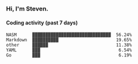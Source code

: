 ### Hi, I'm Steven.

#### Coding activity (past 7 days)
```
NASM      ▓▓▓▓▓▓▓▓▓▓▓▓▓▓▓▓▓▓▓▓▓▓▓▓▓▓▓▓▓▓  56.24%
Markdown  ▓▓▓▓▓▓▓▓▓▓                      19.65%
other     ▓▓▓▓▓▓                          11.38%
YAML      ▓▓▓                              6.54%
Go        ▓▓▓                              6.19%
```
